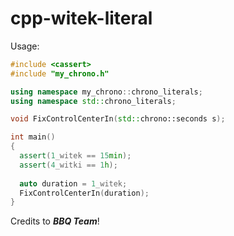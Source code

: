 # cpp-witek-literal
Usage:

```cpp
#include <cassert>
#include "my_chrono.h"

using namespace my_chrono::chrono_literals;
using namespace std::chrono_literals;

void FixControlCenterIn(std::chrono::seconds s);

int main()
{
  assert(1_witek == 15min);
  assert(4_witki == 1h);
  
  auto duration = 1_witek;
  FixControlCenterIn(duration);
}
```

Credits to ***BBQ Team***!
